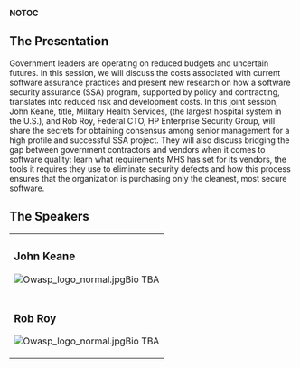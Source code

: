 <noinclude></noinclude> __NOTOC__

## The Presentation

Government leaders are operating on reduced budgets and uncertain
futures. In this session, we will discuss the costs associated with
current software assurance practices and present new research on how a
software security assurance (SSA) program, supported by policy and
contracting, translates into reduced risk and development costs.
In this joint session, John Keane, title, Military Health Services, (the
largest hospital system in the U.S.), and Rob Roy, Federal CTO, HP
Enterprise Security Group, will share the secrets for obtaining
consensus among senior management for a high profile and successful SSA
project. They will also discuss bridging the gap between government
contractors and vendors when it comes to software quality: learn what
requirements MHS has set for its vendors, the tools it requires they use
to eliminate security defects and how this process ensures that the
organization is purchasing only the cleanest, most secure software.

## The Speakers

<table>

<tr>

<td>

### John Keane

![Owasp_logo_normal.jpg](Owasp_logo_normal.jpg
"Owasp_logo_normal.jpg")Bio TBA

</td>

</tr>

<tr>

<td>

### Rob Roy

![Owasp_logo_normal.jpg](Owasp_logo_normal.jpg
"Owasp_logo_normal.jpg")Bio TBA

</td>

</tr>

</table>

<noinclude></noinclude>